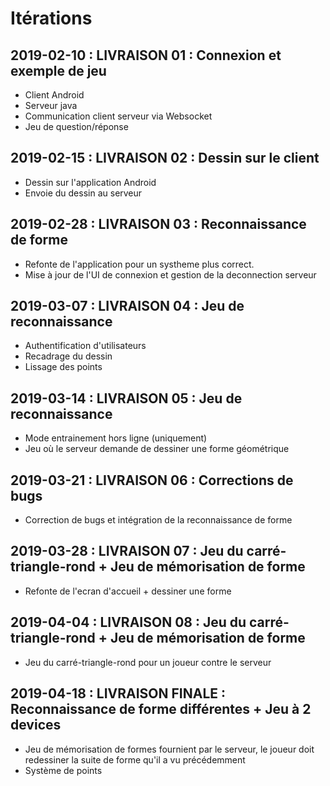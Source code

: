 ﻿# Itérations


## 2019-02-10 : LIVRAISON 01 : Connexion et exemple de jeu

- Client Android 
- Serveur java
- Communication client serveur via Websocket
- Jeu de question/réponse


## 2019-02-15 : LIVRAISON 02 : Dessin sur le client

- Dessin sur l'application Android
- Envoie du dessin au serveur


## 2019-02-28 : LIVRAISON 03 : Reconnaissance de forme

- Refonte de l'application pour un systheme plus correct.
- Mise à jour de l'UI de connexion et gestion de la deconnection serveur

## 2019-03-07 : LIVRAISON 04 : Jeu de reconnaissance

- Authentification d'utilisateurs
- Recadrage du dessin
- Lissage des points

## 2019-03-14 : LIVRAISON 05 : Jeu de reconnaissance

- Mode entrainement hors ligne (uniquement)
- Jeu où le serveur demande de dessiner une forme géométrique

## 2019-03-21 : LIVRAISON 06 : Corrections de bugs

- Correction de bugs et intégration de la reconnaissance de forme

## 2019-03-28 : LIVRAISON 07 : Jeu du carré-triangle-rond + Jeu de mémorisation de forme

- Refonte de l'ecran d'accueil + dessiner une forme


## 2019-04-04 : LIVRAISON 08 : Jeu du carré-triangle-rond + Jeu de mémorisation de forme

- Jeu du carré-triangle-rond pour un joueur contre le serveur


## 2019-04-18 : LIVRAISON FINALE : Reconnaissance de forme différentes + Jeu à 2 devices

- Jeu de mémorisation de formes fournient par le serveur, le joueur doit redessiner la suite de forme qu'il a vu précédemment
- Système de points
